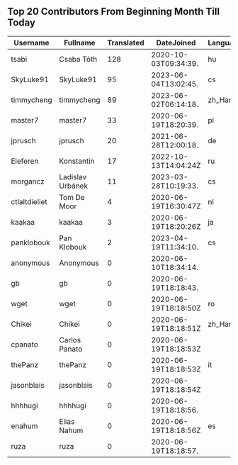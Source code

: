 ## Top 20 Contributors From Beginning Month Till Today ##
|Username|Fullname|Translated|DateJoined|Language|
|--------|--------|----------|----------|-------|
|tsabi|Csaba Tóth|128|2020-10-03T09:34:39.|hu|
|SkyLuke91|SkyLuke91|95|2023-06-04T13:02:45.|cs|
|timmycheng|timmycheng|89|2023-06-02T06:14:18.|zh_Hans|
|master7|master7|33|2020-06-19T18:20:39.|pl|
|jprusch|jprusch|20|2021-06-28T12:00:18.|de|
|Eleferen|Konstantin|17|2022-10-13T14:04:24Z|ru|
|morgancz|Ladislav Urbánek|11|2023-03-28T10:19:33.|cs|
|ctlaltdieliet|Tom De Moor|4|2020-06-19T16:30:47Z|nl|
|kaakaa|kaakaa|3|2020-06-19T18:20:26Z|ja|
|panklobouk|Pan Klobouk|2|2023-04-19T11:34:10.|cs|
|anonymous|Anonymous|0|2020-06-10T18:34:14.||
|gb|gb|0|2020-06-19T18:18:43.||
|wget|wget|0|2020-06-19T18:18:50Z|ro|
|Chikei|Chikei|0|2020-06-19T18:18:51Z|zh_Hant|
|cpanato|Carlos Panato|0|2020-06-19T18:18:53Z||
|thePanz|thePanz|0|2020-06-19T18:18:53Z|it|
|jasonblais|jasonblais|0|2020-06-19T18:18:54Z||
|hhhhugi|hhhhugi|0|2020-06-19T18:18:56.||
|enahum|Elias  Nahum|0|2020-06-19T18:18:56Z|es|
|ruza|ruza|0|2020-06-19T18:18:57.||
